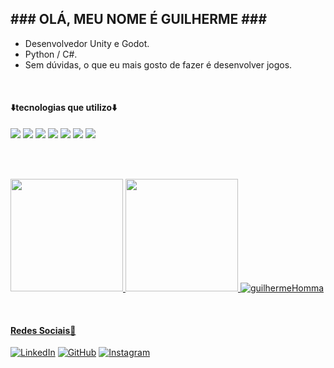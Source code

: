 <h2>### OLÁ, MEU NOME É GUILHERME ###</h2>

- Desenvolvedor Unity e Godot.
- Python / C#.
- Sem dúvidas, o que eu mais gosto de fazer é desenvolver jogos.
<br>

<h4>⬇️tecnologias que utilizo⬇️</h4>
<div style:"display: inline_block">
 <img src="https://img.shields.io/badge/Unity-100000?style=for-the-badge&logo=unity&logoColor=white">
 <img src="https://img.shields.io/badge/C%23-239120?style=for-the-badge&logo=c-sharp&logoColor=white">
 <img src="https://img.shields.io/badge/Visual_Studio_Code-0078D4?style=for-the-badge&logo=visual%20studio%20code&logoColor=white">
 <img src="https://img.shields.io/badge/Python-3776AB?style=for-the-badge&logo=python&logoColor=white">
 <img src="https://img.shields.io/badge/Flask-000000?style=for-the-badge&logo=flask&logoColor=white">
 <img src="https://img.shields.io/badge/Windows-0078D6?style=for-the-badge&logo=windows&logoColor=white">
 <img src="https://img.shields.io/badge/Visual_Studio-5C2D91?style=for-the-badge&logo=visual%20studio&logoColor=white">
</div>

<br><br>
<p> <!-- <div align="center"> -->
  <a href="https://github.com/guilhermeHomma">
  <img height="180em" src="https://brackets-github-stats.vercel.app/api?username=guilhermeHomma&show_icons=true&theme=tokyonight&include_all_commits=true&count_private=true"/>
  <img height="180em" src="https://brackets-github-stats.vercel.app/api/top-langs/?username=guilhermeHomma&layout=compact&langs_count=7&theme=tokyonight">
  <img src="https://brackets-github-stats.vercel.app/api/wakatime?username=guilhermeHomma&layout=compact&langs_count=7&theme=tokyonight" alt="guilhermeHomma" /></p>
</p>
<br>

<h4>Redes Sociais🚀</h4>
<!-- Caso queira ver alguns dos meus jogos clique [aqui](https://guilhermehomma.itch.io) =D -->

  [![LinkedIn](https://img.shields.io/badge/LinkedIn-0077B5?style=for-the-badge&logo=linkedin&logoColor=white)](https://www.linkedin.com/in/guilherme-homma-298073233/)
  [![GitHub](https://img.shields.io/badge/GitHub-100000?style=for-the-badge&logo=github&logoColor=white)](https://github.com/guilhermeHomma/)
  [![Instagram](https://img.shields.io/badge/Instagram-E4405F?style=for-the-badge&logo=instagram&logoColor=white)](https://www.instagram.com/guilhermehomma/)

  
 
